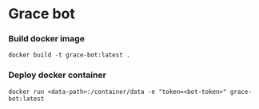 # Grace bot

### Build docker image
```shell
docker build -t grace-bot:latest .
```

### Deploy docker container
```shell
docker run <data-path>:/container/data -e "token=<bot-token>" grace-bot:latest
```
